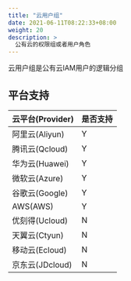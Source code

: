 ```yaml
---
title: "云用户组"
date: 2021-06-11T08:22:33+08:00
weight: 20
description: >
  公有云的权限组或者用户角色
---
```


云用户组是公有云IAM用户的逻辑分组


## 平台支持

| 云平台(Provider)      | 是否支持|
| :---------------------| :-----|
| 阿里云(Aliyun)        | Y     |
| 腾讯云(Qcloud)        | Y     |
| 华为云(Huawei)        | Y     |
| 微软云(Azure)         | Y     |
| 谷歌云(Google)        | Y     |
| AWS(AWS)              | Y     |
| 优刻得(Ucloud)        | N     |
| 天翼云(Ctyun)         | N     |
| 移动云(Ecloud)        | N     |
| 京东云(JDcloud)       | N     |
